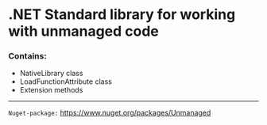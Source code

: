 
# .NET Standard library for working with unmanaged code

### Contains:

* NativeLibrary class
* LoadFunctionAttribute class
* Extension methods

------------------------------------

`Nuget-package:`
<a href="https://www.nuget.org/packages/Unmanaged">
    https://www.nuget.org/packages/Unmanaged
</a>